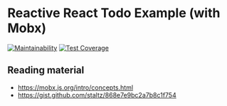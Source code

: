 # Reactive React Todo Example (with Mobx)

[![Maintainability](https://api.codeclimate.com/v1/badges/7706be320312a53a1e86/maintainability)](https://codeclimate.com/github/singggum3b/worker-react/maintainability)
[![Test Coverage](https://api.codeclimate.com/v1/badges/7706be320312a53a1e86/test_coverage)](https://codeclimate.com/github/singggum3b/worker-react/test_coverage)

## Reading material
- https://mobx.js.org/intro/concepts.html
- https://gist.github.com/staltz/868e7e9bc2a7b8c1f754
